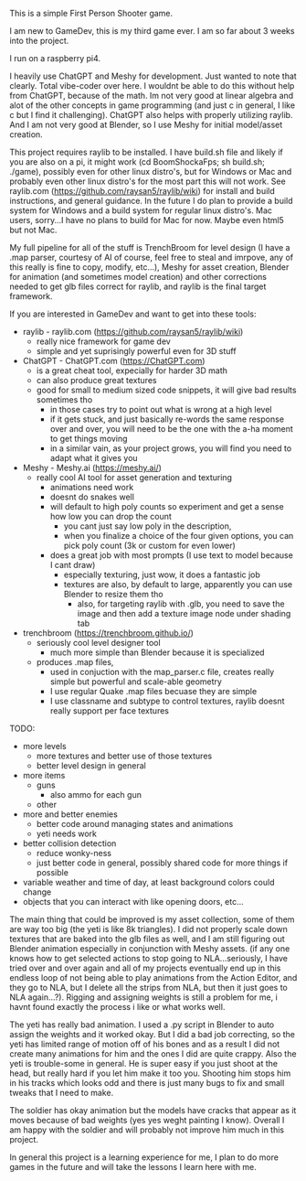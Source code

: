 This is a simple First Person Shooter game.

I am new to GameDev, this is my third game ever. I am so far about 3 weeks into the project.

I run on a raspberry pi4.

I heavily use ChatGPT and Meshy for development. Just wanted to note that clearly. Total vibe-coder over here.
I wouldnt be able to do this without help from ChatGPT, because of the math. Im not very good at linear algebra and
alot of the other concepts in game programming (and just c in general, I like c but I find it challenging).
ChatGPT also helps with properly utilizing raylib. 
And I am not very good at Blender, so I use Meshy for initial model/asset creation.

This project requires raylib to be installed.
 I have build.sh file and likely if you are also on a pi, it might work 
 (cd BoomShockaFps; sh build.sh; ./game),
 possibly even for other linux distro's, but for Windows or Mac and
 probably even other linux distro's for the most part this will not work.
 See raylib.com (https://github.com/raysan5/raylib/wiki) for install and build instructions,
 and general guidance. In the future I do plan to provide a build system for Windows and a build system for regular linux distro's.
 Mac users, sorry...I have no plans to build for Mac for now. Maybe even html5 but not Mac.


My full pipeline for all of the stuff is TrenchBroom for level design (I have a .map parser, courtesy of AI of course, feel free to steal and imrpove, any of this really is fine to copy, modify, etc...),
Meshy for asset creation, Blender for animation (and sometimes model creation) and other corrections needed to get glb files correct for raylib, and raylib is the final target framework. 

If you are interested in GameDev and want to get into these tools:
 - raylib - raylib.com (https://github.com/raysan5/raylib/wiki)
    - really nice framework for game dev
    - simple and yet suprisingly powerful even for 3D stuff
 - ChatGPT - ChatGPT.com (https://ChatGPT.com)
    - is a great cheat tool, expecially for harder 3D math
    - can also produce great textures
    - good for small to medium sized code snippets, it will give bad results sometimes tho
        - in those cases try to point out what is wrong at a high level
        - if it gets stuck, and just basically re-words the same response over and over, you will need to be the one with the a-ha moment to get things moving
        - in a similar vain, as your project grows, you will find you need to adapt what it gives you
 - Meshy - Meshy.ai (https://meshy.ai/)
    - really cool AI tool for asset generation and texturing
        - animations need work
        - doesnt do snakes well
        - will default to high poly counts so experiment and get a sense how low you can drop the count
            - you cant just say low poly in the description, 
            - when you finalize a choice of the four given options, you can pick poly count (3k or custom for even lower) 
        - does a great job with most prompts (I use text to model because I cant draw)
            - especially texturing, just wow, it does a fantastic job
            - textures are also, by default to large, apparently you can use Blender to resize them tho
                - also, for targeting raylib with .glb, you need to save the image and then add a texture image node under shading tab
 - trenchbroom (https://trenchbroom.github.io/)
    - seriously cool level designer tool
        - much more simple than Blender because it is specialized
    - produces .map files, 
        - used in conjuction with the map_parser.c file, creates really simple but powerful and scale-able geometry
        - I use regular Quake .map files becuase they are simple
        - I use classname and subtype to control textures, raylib doesnt really support per face textures


 TODO:
  - more levels
    - more textures and better use of those textures
    - better level design in general
  - more items
    - guns
        - also ammo for each gun
    - other
  - more and better enemies
    - better code around managing states and animations
    - yeti needs work
  - better collision detection
    - reduce wonky-ness
    - just better code in general, possibly shared code for more things if possible
  - variable weather and time of day, at least background colors could change
  - objects that you can interact with like opening doors, etc...

The main thing that could be improved is my asset collection, some of them are way too big (the yeti is like 8k triangles).
I did not properly scale down textures that are baked into the glb files as well, and I am still figuring out Blender animation
especially in conjunction with Meshy assets.
 (if any one knows how to get selected actions to stop going to NLA...seriously, I have tried over and over again and all of my projects eventually end up in this endless loop of not being able to play animations from the Action Editor, and they go to NLA, but I delete all the strips from NLA, but then it just goes to NLA again...?). Rigging and assigning weights is still a problem for me, i havnt found exactly the process i like or what works well. 
 
 The yeti has really bad animation. I used a .py script in Blender to auto assign the weights and it worked okay. But I did a bad job correcting, so the yeti has limited range of motion off of his bones and as a result I did not create many animations for him and the ones I did are quite crappy. Also the yeti is trouble-some in general. He is super easy if you just shoot at the head, but really hard if you let him make it too you. Shooting him stops him in his tracks which looks odd and there is just many bugs to fix and small tweaks that I need to make.
 
 The soldier has okay animation but the models have cracks that appear as it moves because of bad weights (yes yes weght painting I know).
 Overall I am happy with the soldier and will probably not improve him much in this project.

 In general this project is a learning experience for me, I plan to do more games in the future and will take the lessons I learn here with me.